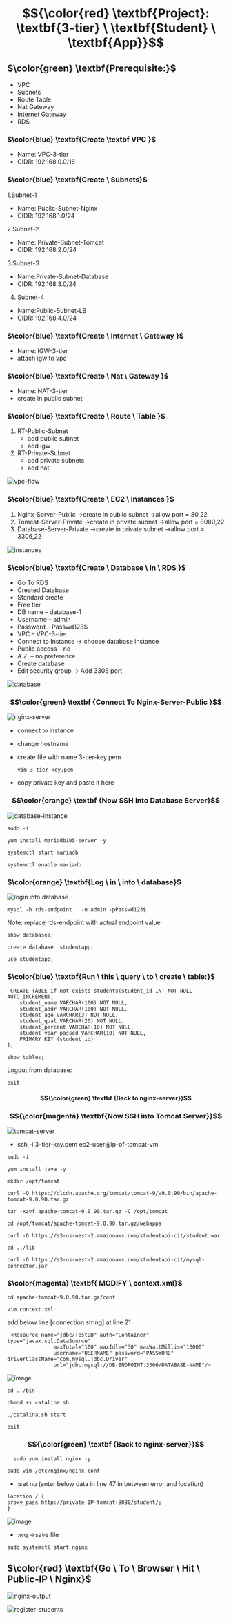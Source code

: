 
# $${\color{red} \textbf{Project}: \textbf{3-tier} \ \textbf{Student} \ \textbf{App}}$$
  
## $\color{green} \textbf{Prerequisite:}$
- VPC 
- Subnets
- Route Table 
- Nat Gateway
- Internet Gateway
- RDS 

### $\color{blue} \textbf{Create \textbf VPC }$
- Name: VPC-3-tier
- CIDR: 192.168.0.0/16

### $\color{blue} \textbf{Create \ Subnets}$
1.Subnet-1
- Name: Public-Subnet-Nginx
- CIDR: 192.168.1.0/24

2.Subnet-2
- Name: Private-Subnet-Tomcat
- CIDR: 192.168.2.0/24

3.Subnet-3
- Name:Private-Subnet-Database
- CIDR: 192.168.3.0/24

4. Subnet-4
- Name:Public-Subnet-LB
- CIDR: 192.168.4.0/24
  
### $\color{blue} \textbf{Create \ Internet \ Gateway }$
- Name: IGW-3-tier
- attach igw to vpc

### $\color{blue} \textbf{Create \ Nat \ Gateway }$
- Name: NAT-3-tier
- create in public subnet

### $\color{blue} \textbf{Create \ Route \ Table }$
1. RT-Public-Subnet
   - add public subnet
   - add igw
2. RT-Private-Subnet
   - add private subnets
   - add nat

![vpc-flow](https://github.com/abhipraydhoble/Project-3-tier-Student-App/assets/122669982/aaae3b25-2030-453e-992b-c4ae9a2291b9)

### $\color{blue} \textbf{Create \ EC2 \ Instances }$

1. Nginx-Server-Public  ->create in public subnet ->allow port = 80,22
2. Tomcat-Server-Private ->create in private subnet ->allow port = 8080,22
3. Database-Server-Private ->create in private subnet ->allow port = 3306,22

![instances](https://github.com/abhipraydhoble/Project-3-tier-Student-App/assets/122669982/e2080675-51d3-4101-824a-81129830187e)


### $\color{blue} \textbf{Create \ Database \ In \ RDS  }$
- Go To RDS
- Created Database
- Standard create 
- Free tier 
- DB name – database-1 
- Username – admin 
- Password – Passwd123$
- VPC –  VPC-3-tier
- Connect to Instance -> choose database instance
- Public access – no 
- A.Z. – no preference 
- Create database 
- Edit security group -> Add 3306 port

![database](https://github.com/abhipraydhoble/Project-3-tier-Student-App/assets/122669982/31d6e98c-986a-41ad-bbe8-0418e9beaa17)

### $$\color{green} \textbf {Connect To Nginx-Server-Public }$$

![nginx-server](https://github.com/abhipraydhoble/Project-3-tier-Student-App/assets/122669982/0cbb6175-9570-4ce7-a4ef-4cd7b5b24ceb)

- connect to instance
- change hostname
  
- create file with name 3-tier-key.pem
  ```` 
  vim 3-tier-key.pem
  ````
- copy private key and paste it here
 
### $$\color{orange} \textbf {Now SSH  into Database  Server}$$

![database-instance](https://github.com/abhipraydhoble/Project-3-tier-Student-App/assets/122669982/8159a278-d612-441e-93da-d581428cdd3a)

````
sudo -i
````
````
yum install mariadb105-server -y
````
````
systemctl start mariadb
````
````
systemctl enable mariadb
````
### $\color{orange} \textbf{Log \ in \ into \ database}$

![login into database](https://github.com/abhipraydhoble/Project-3-tier-Student-App/assets/122669982/ba0c082a-060f-48f9-8520-83c906337251)

````
mysql -h rds-endpoint   -u admin -pPasswd123$
````
Note: replace rds-endpoint with actual endpoint value

````
show databases;
````
````
create database  studentapp;
````
````
use studentapp;
````

### $\color{blue} \textbf{Run \ this \ query \ to \ create \ table:}$
````
 CREATE TABLE if not exists students(student_id INT NOT NULL AUTO_INCREMENT,  
	student_name VARCHAR(100) NOT NULL,  
	student_addr VARCHAR(100) NOT NULL,   
	student_age VARCHAR(3) NOT NULL,      
	student_qual VARCHAR(20) NOT NULL,     
	student_percent VARCHAR(10) NOT NULL,   
	student_year_passed VARCHAR(10) NOT NULL,  
	PRIMARY KEY (student_id)  
);
````
````
show tables;
````
Logout from database:
````
exit
````
#### $${\color{green} \textbf {Back to nginx-server}}$$
  
### $${\color{magenta} \textbf{Now SSH into Tomcat Server}}$$

![tomcat-server](https://github.com/abhipraydhoble/Project-3-tier-Student-App/assets/122669982/a6cd6922-7be0-4f6b-ab56-d69423093ae5)

- ssh -i 3-tier-key.pem  ec2-user@ip-of-tomcat-vm
````
sudo -i
````
````
yum install java -y
````
````
mkdir /opt/tomcat
````
````
curl -O https://dlcdn.apache.org/tomcat/tomcat-9/v9.0.90/bin/apache-tomcat-9.0.90.tar.gz
````
````
tar -xzvf apache-tomcat-9.0.90.tar.gz -C /opt/tomcat
````
````
cd /opt/tomcat/apache-tomcat-9.0.90.tar.gz/webapps
````
````
curl -O https://s3-us-west-2.amazonaws.com/studentapi-cit/student.war
````
````
cd ../lib
````
````
curl -O https://s3-us-west-2.amazonaws.com/studentapi-cit/mysql-connector.jar
````
### $\color{magenta} \textbf{ MODIFY \ context.xml}$
````
cd apache-tomcat-9.0.90.tar.gz/conf
````
````
vim context.xml
````
add below line [connection string] at line 21
````
 <Resource name="jdbc/TestDB" auth="Container" type="javax.sql.DataSource"
               maxTotal="100" maxIdle="30" maxWaitMillis="10000"
               username="USERNAME" password="PASSWORD" driverClassName="com.mysql.jdbc.Driver"
               url="jdbc:mysql://DB-ENDPOINT:3306/DATABASE-NAME"/>

````
![image](https://github.com/user-attachments/assets/1dd0a494-6e94-4513-9164-688bd2860b48)


````
cd ../bin
````
````
chmod +x catalina.sh
````
````
./catalina.sh start
````


````
exit
````
### $${\color{green} \textbf {Back to nginx-server}}$$

````
  sudo yum install nginx -y
````
````
sudo vim /etc/nginx/nginx.conf
````
- :set nu
(enter below data in line 47 in between error and location)
````
location / {
proxy_pass http://private-IP-tomcat:8080/student/;
}
````
![image](https://github.com/user-attachments/assets/31feb10d-d005-4240-b629-839b8a596777)

- :wq  ->save file

````
sudo systemctl start nginx
````

## $\color{red} \textbf{Go \ To \ Browser \ Hit \ Public-IP \ Nginx}$
![nginx-output](https://github.com/abhipraydhoble/Project-3-tier-Student-App/assets/122669982/b2929899-fee8-4790-8178-c870faa55124)

![register-students](https://github.com/abhipraydhoble/Project-3-tier-Student-App/assets/122669982/210a4bef-8fc2-4ada-9faa-ad3f8b751958)
